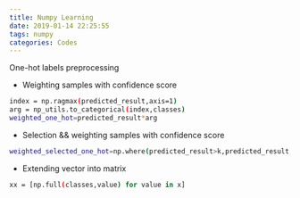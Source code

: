 ```yaml
---
title: Numpy Learning
date: 2019-01-14 22:25:55
tags: numpy
categories: Codes
---
```


One-hot labels preprocessing

* Weighting samples with confidence score
``` bash
index = np.ragmax(predicted_result,axis=1)
arg = np_utils.to_categorical(index,classes)
weighted_one_hot=predicted_result*arg
```

* Selection && weighting samples with confidence score
``` bash
weighted_selected_one_hot=np.where(predicted_result>k,predicted_result,0)
```

* Extending vector into matrix
``` bash
xx = [np.full(classes,value) for value in x]
```


